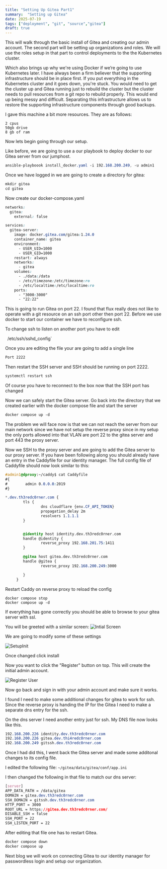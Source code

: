 ```yaml
---
title: "Setting Up Gitea Part1"
summary:  "Setting up Gitea"
date: 2025-07-19
tags: ["deployment", "git", "source","gitea"]
draft: true
---
```


This will walk through the basic install of Gitea and creating our admin account.  The second part will be setting up organizations and roles.  We will use the roles setup in that part to control deployments to the the Kubernetes cluster.

Which also brings up why we're using Docker if we’re going to use Kubernetes later.  I have always been a firm believer that the supporting infrastructure should be in place first. If you put everything in the Kubernetes cluster and it goes down, you're stuck.  You  would need to get the cluster up and Gitea  running just to rebuild the cluster but the cluster needs to pull resources from a git repo to rebuild properly.  This would  end up being messy and difficult.  Separating this infrastructure allows us to restore the supporting infrastructure components through good backups.   

I gave this machine a bit more resources. They are as follows: 
```
2 cpus
50gb drive 
8 gb of ram
```

Now lets begin going through our setup.  

Like before, we are going to use a our playbook to deploy docker to our Gitea server from our jumphost.

```css
ansible-playboook install_docker.yaml -i 192.168.200.249, -u admin1
```

Once we have logged in we are going to create a directory for gitea:
```css
mkdir gitea
cd gitea
```


Now create our docker-compose.yaml
```css
networks:
  gitea:
    external: false

services:
  gitea-server:
    image: docker.gitea.com/gitea:1.24.0
    container_name: gitea
    environment:
      - USER_UID=1000
      - USER_GID=1000
    restart: always
    networks:
      - gitea
    volumes:
      - ./data:/data
      - /etc/timezone:/etc/timezone:ro
      - /etc/localtime:/etc/localtime:ro
    ports:
      - "3000:3000"
      - "22:22"
```


This is going to run Gitea on port 22.  I found that flux really does not like to operate with a git resource on an ssh port other then port 22.  Before we use docker to start our container we have to reconfigure ssh.

To change ssh to listen on another port you have to edit

`
`/etc/ssh/sshd_config`


Once you are editing the file your are going to add a single line
```css
Port 2222
```

Then restart the SSH server and SSH should be running on port 2222.

```css
systemctl restart ssh
```

Of course you have to reconnect to the box now that the SSH port has changed

Now we can safely start the Gitea server. Go back into the directory that we created earlier with the docker compose file and start the server

```css
docker compose up -d
```

The problem we will face now is that we can not reach the server from our main network since we have not setup the reverse proxy since in my setup the only ports allowed into that VLAN are port 22 to the gitea server and port 443 the proxy server.  

 Now we SSH to the proxy server and are going to add the Gitea server to our proxy server.  If you have been following along you should already have an entry in the Caddyfile for our identity manager.  The full config file of Caddyfile should now look similar to this:

```css
#admin1@dproxy:~/caddy$ cat Caddyfile
#{
#        admin 0.0.0.0:2019
#}

*.dev.th3redc0rner.com {
        tls {
                dns cloudflare {env.CF_API_TOKEN}
                propagation_delay 2m
                resolvers 1.1.1.1
        }


        @identity host identity.dev.th3redc0rner.com
        handle @identity {
                reverse_proxy 192.168.201.75:1411
        }

        @gitea host gitea.dev.th3redc0rner.com
        handle @gitea {
                reverse_proxy 192.168.200.249:3000

        }
     }
```

Restart Caddy on reverse proxy to reload the config

```
docker compose stop
docker compose up -d
```

If everything has gone correctly you should be able to browse to your gitea server with ssl.

You will be greeted with a similar screen:
![Intial Screen](images/init1.png)

We are going to modify some of these settings

![SetupInit](images/init2.png)


Once changed click install


Now you want to click the "Register" button on top.  This will create the initial admin account.

![Register User](images/RegisterUser.png)


Now go back and sign in with your admin account and make sure it works.

I found I need to make some additional changes for gitea to work for ssh.  Since the reverse proxy is handing the IP for the Gitea I need to make a separate dns entry for the ssh. 

On the dns server I need another entry just for ssh.  My DNS file now looks like this.

```css
192.168.200.226 identity.dev.th3redc0rner.com
192.168.200.226 gitea.dev.thi4redc0rner.com
192.168.200.249 gitssh.dev.th3redc0rner.com    

```


Once I had did this, I went back the Gitea server and made some additonal changes to its config file.

I edited the following file:
`~/gitea/data/gitea/conf/app.ini`

I then changed the following in that file to match our dns server:


```css
[server]
APP_DATA_PATH = /data/gitea
DOMAIN = gitea.dev.th3redc0rner.com
SSH_DOMAIN = gitssh.dev.th3redc0rner.com
HTTP_PORT = 3000
ROOT_URL = https://gitea.dev.th3redc0rner.com/
DISABLE_SSH = false
SSH_PORT = 22
SSH_LISTEN_PORT = 22
```


After editing that file one has to restart Gitea.

```css
docker compose down
docker compose up
```

Next blog we will work on connecting Gitea to our identity manager for passwordless login and  setup our organization.

